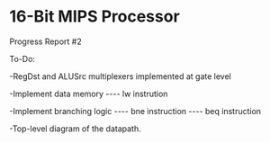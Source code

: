 # 16-Bit MIPS Processor

Progress Report #2


To-Do:

-RegDst and ALUSrc multiplexers implemented at gate level

-Implement data memory
---- lw instrution

-Implement branching logic
---- bne instruction
---- beq instruction

-Top-level diagram of the datapath.
